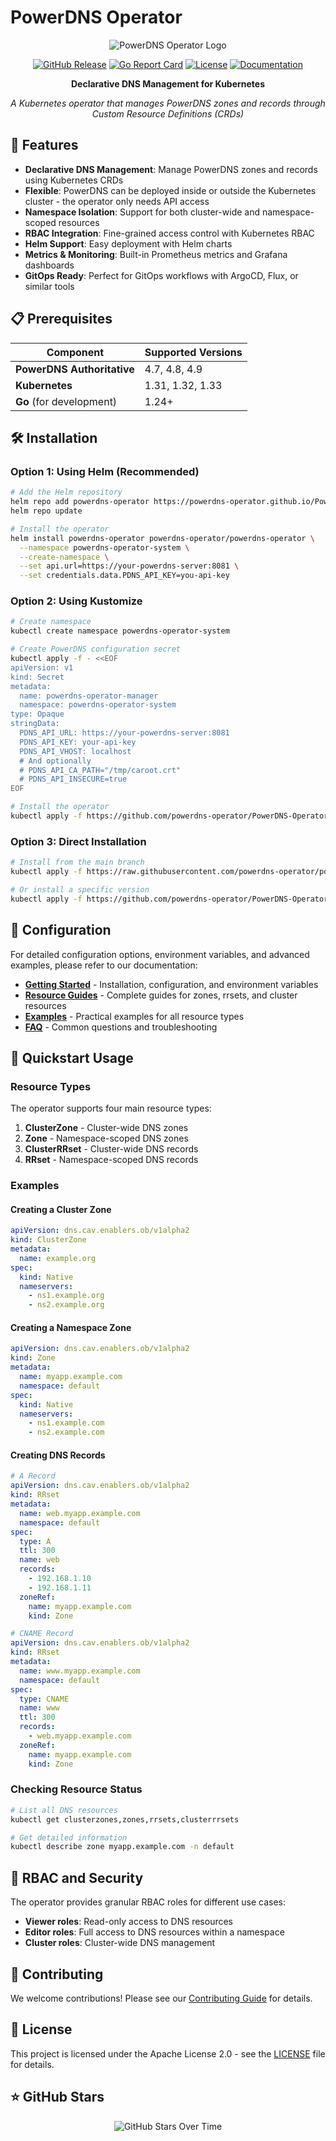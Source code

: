 # PowerDNS Operator

<div align="center">

![PowerDNS Operator Logo](https://img.shields.io/badge/PowerDNS-Operator-blue?style=for-the-badge&logo=kubernetes)

[![GitHub Release](https://img.shields.io/github/v/release/powerdns-operator/powerdns-operator)](https://github.com/powerdns-operator/powerdns-operator/releases)
[![Go Report Card](https://goreportcard.com/badge/github.com/powerdns-operator/powerdns-operator)](https://goreportcard.com/report/github.com/powerdns-operator/powerdns-operator)
[![License](https://img.shields.io/badge/License-Apache%202.0-blue.svg)](https://opensource.org/licenses/Apache-2.0)
[![Documentation](https://img.shields.io/badge/docs-powerdns--operator.github.io-blue)](https://powerdns-operator.github.io/powerdns-operator/)

**Declarative DNS Management for Kubernetes**

*A Kubernetes operator that manages PowerDNS zones and records through Custom Resource Definitions (CRDs)*

</div>

## 🚀 Features

- **Declarative DNS Management**: Manage PowerDNS zones and records using Kubernetes CRDs
- **Flexible**: PowerDNS can be deployed inside or outside the Kubernetes cluster - the operator only needs API access
- **Namespace Isolation**: Support for both cluster-wide and namespace-scoped resources
- **RBAC Integration**: Fine-grained access control with Kubernetes RBAC
- **Helm Support**: Easy deployment with Helm charts
- **Metrics & Monitoring**: Built-in Prometheus metrics and Grafana dashboards
- **GitOps Ready**: Perfect for GitOps workflows with ArgoCD, Flux, or similar tools

## 📋 Prerequisites

| Component | Supported Versions |
|-----------|-------------------|
| **PowerDNS Authoritative** | 4.7, 4.8, 4.9 |
| **Kubernetes** | 1.31, 1.32, 1.33 |
| **Go** (for development) | 1.24+ |

## 🛠️ Installation

### Option 1: Using Helm (Recommended)

```bash
# Add the Helm repository
helm repo add powerdns-operator https://powerdns-operator.github.io/PowerDNS-Operator-helm-chart
helm repo update

# Install the operator
helm install powerdns-operator powerdns-operator/powerdns-operator \
  --namespace powerdns-operator-system \
  --create-namespace \
  --set api.url=https://your-powerdns-server:8081 \
  --set credentials.data.PDNS_API_KEY=you-api-key
```

### Option 2: Using Kustomize

```bash
# Create namespace
kubectl create namespace powerdns-operator-system

# Create PowerDNS configuration secret
kubectl apply -f - <<EOF
apiVersion: v1
kind: Secret
metadata:
  name: powerdns-operator-manager
  namespace: powerdns-operator-system
type: Opaque
stringData:
  PDNS_API_URL: https://your-powerdns-server:8081
  PDNS_API_KEY: your-api-key
  PDNS_API_VHOST: localhost
  # And optionally
  # PDNS_API_CA_PATH="/tmp/caroot.crt"
  # PDNS_API_INSECURE=true 
EOF

# Install the operator
kubectl apply -f https://github.com/powerdns-operator/PowerDNS-Operator/releases/latest/download/bundle.yaml
```

### Option 3: Direct Installation

```bash
# Install from the main branch
kubectl apply -f https://raw.githubusercontent.com/powerdns-operator/powerdns-operator/main/dist/install.yaml

# Or install a specific version
kubectl apply -f https://github.com/powerdns-operator/PowerDNS-Operator/releases/download/v0.1.0/bundle.yaml
```

## 🔧 Configuration

For detailed configuration options, environment variables, and advanced examples, please refer to our documentation:

- **[Getting Started](docs/introduction/getting-started.md)** - Installation, configuration, and environment variables
- **[Resource Guides](docs/guides/)** - Complete guides for zones, rrsets, and cluster resources
- **[Examples](docs/snippets/)** - Practical examples for all resource types
- **[FAQ](docs/introduction/faq.md)** - Common questions and troubleshooting

## 📖 Quickstart Usage

### Resource Types

The operator supports four main resource types:

1. **ClusterZone** - Cluster-wide DNS zones
2. **Zone** - Namespace-scoped DNS zones  
3. **ClusterRRset** - Cluster-wide DNS records
4. **RRset** - Namespace-scoped DNS records

### Examples

#### Creating a Cluster Zone

```yaml
apiVersion: dns.cav.enablers.ob/v1alpha2
kind: ClusterZone
metadata:
  name: example.org
spec:
  kind: Native
  nameservers:
    - ns1.example.org
    - ns2.example.org
```

#### Creating a Namespace Zone

```yaml
apiVersion: dns.cav.enablers.ob/v1alpha2
kind: Zone
metadata:
  name: myapp.example.com
  namespace: default
spec:
  kind: Native
  nameservers:
    - ns1.example.com
    - ns2.example.com
```

#### Creating DNS Records

```yaml
# A Record
apiVersion: dns.cav.enablers.ob/v1alpha2
kind: RRset
metadata:
  name: web.myapp.example.com
  namespace: default
spec:
  type: A
  ttl: 300
  name: web
  records:
    - 192.168.1.10
    - 192.168.1.11
  zoneRef:
    name: myapp.example.com
    kind: Zone

# CNAME Record
apiVersion: dns.cav.enablers.ob/v1alpha2
kind: RRset
metadata:
  name: www.myapp.example.com
  namespace: default
spec:
  type: CNAME
  name: www
  ttl: 300
  records:
    - web.myapp.example.com
  zoneRef:
    name: myapp.example.com
    kind: Zone
```

### Checking Resource Status

```bash
# List all DNS resources
kubectl get clusterzones,zones,rrsets,clusterrrsets

# Get detailed information
kubectl describe zone myapp.example.com -n default
```

## 🔐 RBAC and Security

The operator provides granular RBAC roles for different use cases:

- **Viewer roles**: Read-only access to DNS resources
- **Editor roles**: Full access to DNS resources within a namespace
- **Cluster roles**: Cluster-wide DNS management

## 🤝 Contributing

We welcome contributions! Please see our [Contributing Guide](CONTRIBUTING.md) for details.

## 📄 License

This project is licensed under the Apache License 2.0 - see the [LICENSE](LICENSE) file for details.

## ⭐️ GitHub Stars

<div align="center">

![GitHub Stars Over Time](https://starchart.cc/powerdns-operator/powerdns-operator.svg)

</div>

